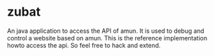zubat
=====

An java application to access the API of amun. It is used to debug and control a 
website based on amun. This is the reference implementation howto access the 
api. So feel free to hack and extend.
